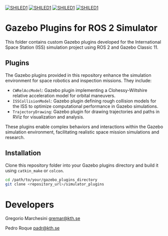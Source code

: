 [![SHILED1](https://img.shields.io/badge/SPACE-Robotics-orange.svg)](link_to_your_project) [![SHILED1](https://img.shields.io/badge/KTH-DHSG-green.svg)](link_to_your_project) [![SHILED1](https://img.shields.io/badge/ROS-Humble-blue.svg)](link_to_your_project) [![SHILED1](https://img.shields.io/badge/GAZEBO-Classic_v11-blue.svg)](link_to_your_project)

# Gazebo Plugins for ROS 2 Simulator

This folder contains custom Gazebo plugins developed for the International Space Station (ISS) simulation project using ROS 2 and Gazebo Classic 11.

## Plugins

The Gazebo plugins provided in this repository enhance the simulation environment for space robotics and inspection missions. They include:

- `CWRelAccModel`: Gazebo plugin implementing a Clohessy-Wiltshire relative acceleration model for orbital maneuvers.
- `ISSCollisionModel`: Gazebo plugin defining rough collision models for the ISS to optimize computational performance in Gazebo simulations.
- `TrajectoryDrawing`: Gazebo plugin for drawing trajectories and paths in RViz for visualization and analysis.

These plugins enable complex behaviors and interactions within the Gazebo simulation environment, facilitating realistic space mission simulations and research.

## Installation

Clone this repository folder into your Gazebo plugins directory and build it using `catkin_make` or `colcon`.

```bash
cd /path/to/your/gazebo_plugins_directory
git clone <repository_url>/simulator_plugins
```


# Developers
Gregorio Marchesini [gremar@kth.se](mailto:gremar@kth.se)

Pedro Roque [padr@kth.se](padr@kth.se)

